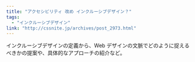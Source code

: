 ```yaml
---
title: "アクセシビリティ 改め インクルーシブデザイン？"
tags:
  - "インクルーシブデザイン"
link: "http://cssnite.jp/archives/post_2973.html"
---
```


インクルーシブデザインの定義から、Web デザインの文脈でどのように捉えるべきかの提案や、具体的なアプローチの紹介など。
